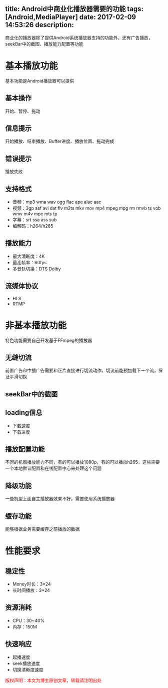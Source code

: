 title: Android中商业化播放器需要的功能
tags: [Android,MediaPlayer]
date: 2017-02-09 14:53:26
description:
---

商业化的播放器除了提供Android系统播放器支持的功能外，还有广告播放，seekBar中的截图、播放能力配置等功能

# 基本播放功能
基本功能是Android播放器可以提供
## 基本操作
开始、暂停、拖动

## 信息提示
开始播放、结束播放、Buffer进度、播放位置、拖动完成

## 错误提示
播放失败

## 支持格式
- 音频：mp3 wma wav ogg flac ape alac aac
- 视频：3gp asf avi dat flv m2ts mkv mov mp4 mpeg mpg rm rmvb ts vob wmv m4v mpe mts tp
- 字幕：srt ssa ass sub
- 编解码：h264/h265

## 播放能力
- 最大清晰度：4K
- 最高帧率：60fps
- 多音轨切换：DTS Dolby

## 流媒体协议
- HLS
- RTMP

# 非基本播放功能
特色功能需要自己开发基于FFmpeg的播放器

## 无缝切流
前置广告和中插广告需要和正片直接进行切流动作，切流前能预加载下一个流，保证平滑切换
## seekBar中的截图

## loading信息
- 下载速度
- 下载进度

## 播放配置功能
不同的机器播放能力不同，有的可以播放1080p，有的可以播放h265，这些需要一个本地默认配置和在线配置中心来处理这个问题

## 降级功能
一些机型上面自主播放器效果不好，需要使用系统播放器

## 缓存功能
能够根据业务需要缓存之前播放的数据


# 性能要求

## 稳定性
- Money时长：3*24
- 长时间播放：3*24 
     
## 资源消耗
- CPU：30~40%
- 内存：150M

## 快速响应
- 起播速度
- seek播放速度
- 切换清晰度速度


<font color="#FF0000">版权声明：本文为博主原创文章，转载请注明出处</font>
